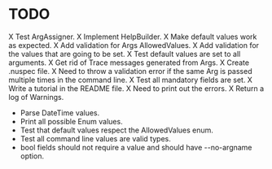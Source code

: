 # TODO 

X Test ArgAssigner.
X Implement HelpBuilder.
X Make default values work as expected.
X Add validation for Args AllowedValues.
X Add validation for the values that are going to be set.
X Test default values are set to all arguments.
X Get rid of Trace messages generated from Args.
X Create .nuspec file.
X Need to throw a validation error if the same Arg is passed multiple times in the command line.
X Test all mandatory fields are set.
X Write a tutorial in the README file.
X Need to print out the errors.
X Return a log of Warnings.
- Parse DateTime values.
- Print all possible Enum values.
- Test that default values respect the AllowedValues enum.
- Test all command line values are valid types.
- bool fields should not require a value and should have --no-argname option.

